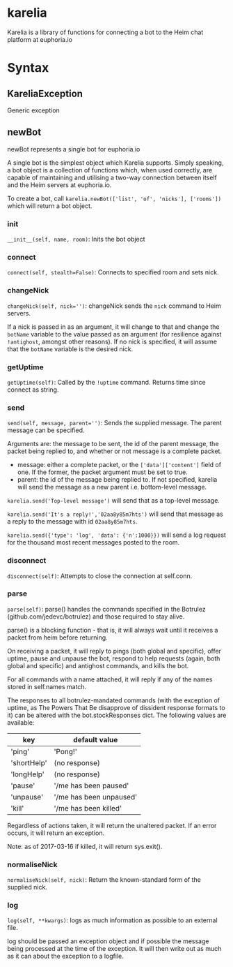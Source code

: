 karelia
======
Karelia is a library of functions for connecting a bot to the Heim chat
platform at euphoria.io

Syntax
======
KareliaException
------

Generic exception

newBot
------

newBot represents a single bot for euphoria.io

A single bot is the simplest object which Karelia supports. Simply speaking,
a bot object is a collection of functions which, when used correctly, are
capable of maintaining and utilising a two-way connection between itself and
the Heim servers at euphoria.io.

To create a bot, call `karelia.newBot(['list', 'of', 'nicks'], ['rooms'])`
which will return a bot object.

### __init__
`__init__(self, name, room)`: 
Inits the bot object

### connect
`connect(self, stealth=False)`: 
Connects to specified room and sets nick.

### changeNick
`changeNick(self, nick='')`: 
changeNick sends the `nick` command to Heim servers.

If a nick is passed in as an argument, it will change to that and change
the `botName` variable to the value passed as an argument (for resilience
against `!antighost`, amongst other reasons). If no nick is specified, it
will assume that the `botName` variable is the desired nick.

### getUptime
`getUptime(self)`: 
Called by the `!uptime` command. Returns time since connect as string.

### send
`send(self, message, parent='')`: 
Sends the supplied message. The parent message can be specified.

Arguments are: the message to be sent, the id of the parent message, the
packet being replied to, and whether or not message is a complete packet.

- message:  either a complete packet, or the `['data']['content']` field
of one. If the former, the packet argument must be set to true.
- parent:   the id of the message being replied to. If not specified,
karelia will send the message as a new parent i.e. bottom-level message.

`karelia.send('Top-level message')` will send that as a top-level message.

`karelia.send('It's a reply!','02aa8y85m7hts')` will send that message as
a reply to the message with id `02aa8y85m7hts`.

`karelia.send({'type': 'log', 'data': {'n':1000}})` will send a log
request for the thousand most recent messages posted to the room.

### disconnect
`disconnect(self)`: 
Attempts to close the connection at self.conn.

### parse
`parse(self)`: 
parse() handles the commands specified in the Botrulez
(github.com/jedevc/botrulez) and those required to stay alive.

parse() is a blocking function - that is, it will always wait until it
receives a packet from heim before returning.

On receiving a packet, it will reply to pings (both global and specific),
offer uptime, pause and unpause the bot, respond to help requests (again,
both global and specific) and antighost commands, and kills the bot.

For all commands with a name attached, it will reply if any of the names
stored in self.names match.

The responses to all botrulez-mandated commands (with the exception of
uptime, as The Powers That Be disapprove of dissident response formats
to it) can be altered with the bot.stockResponses dict. The following
values are available:

| key           | default value             |
|---------------|---------------------------|
| 'ping'        | 'Pong!'                   |
| 'shortHelp'   | (no response)             |
| 'longHelp'    | (no response)             |
| 'pause'       | '/me has been paused'     |
| 'unpause'     | '/me has been unpaused'   |
| 'kill'        | '/me has been killed'     |

Regardless of actions taken, it will return the unaltered packet. If an
error occurs, it will return an exception.

Note: as of 2017-03-16 if killed, it will return sys.exit().

### normaliseNick
`normaliseNick(self, nick)`: 
Return the known-standard form of the supplied nick.

### log
`log(self, **kwargs)`: 
logs as much information as possible to an external file.

log should be passed an exception object and if possible the message being
processed at the time of the exception. It will then write out as much as
it can about the exception to a logfile.

